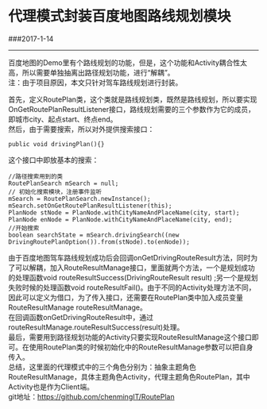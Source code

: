 # 代理模式封装百度地图路线规划模块
###2017-1-14
***
百度地图的Demo里有个路线规划的功能，但是，这个功能和Activity耦合性太高，所以需要单独抽离出路径规划功能，进行“解耦”。  
注：由于项目原因，本文只针对驾车路线规划进行封装。

首先，定义RoutePlan类，这个类就是路线规划类，既然是路线规划，所以要实现OnGetRoutePlanResultListener接口，路线规划需要的三个参数作为它的成员，即城市city、起点start、终点end。  
然后，由于需要搜索，所以对外提供搜索接口：

    public void drivingPlan(){}

这个接口中即放基本的搜索：

    //路径搜索用到的类
    RoutePlanSearch mSearch = null;   
    // 初始化搜索模块，注册事件监听
    mSearch = RoutePlanSearch.newInstance();
    mSearch.setOnGetRoutePlanResultListener(this);
    PlanNode stNode = PlanNode.withCityNameAndPlaceName(city, start);
    PlanNode enNode = PlanNode.withCityNameAndPlaceName(city, end);
    //开始搜索
    boolean searchState = mSearch.drivingSearch((new DrivingRoutePlanOption()).from(stNode).to(enNode));

由于百度地图驾车路线规划成功后会回调onGetDrivingRouteResult方法，同时为了可以解耦，加入RouteResultManage接口，里面就两个方法，一个是规划成功的处理函数void routeResultSuccess(DrivingRouteResult result) ;另一个是规划失败时候的处理函数void routeResultFail()。由于不同的Activity处理方法不同，因此可以定义为借口，为了传入接口，还需要在RoutePlan类中加入成员变量RouteResultManage routeResultManage。  
在回调函数onGetDrivingRouteResult中，通过routeResultManage.routeResultSuccess(result)处理。  
最后，需要用到路径规划功能的Activity只要实现RouteResultManage这个接口即可。在使用RoutePlan类的时候初始化中的RouteResultManage参数可以把自身传入。  
总结，这里面的代理模式中的三个角色分别为：抽象主题角色RouteResultManage，具体主题角色Activity，代理主题角色RoutePlan，其中Activity也是作为Client端。  
git地址：https://github.com/chenmingIT/RoutePlan



